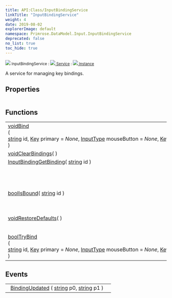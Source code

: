 ```yaml
---
title: API:Class/InputBindingService
linkTitle: "InputBindingService"
weight: 4
date: 2019-08-02
explorerImage: default
namespace: Primrose.DataModel.Input.InputBindingService
deprecated: false
no_list: true
toc_hide: true
---
```

<small class="inheritance">
<span class="" href="/docs/api-reference/Class/InputBindingService"><img src="/icons/silk/default.png"/>&nbsp;InputBindingService</span>&nbsp;:&nbsp;<a class="" href="/docs/api-reference/Class/Service"><img src="/icons/silk/default.png"/>&nbsp;Service</a>&nbsp;:&nbsp;<a class="" href="/docs/api-reference/Class/Instance"><img src="/icons/silk/default.png"/>&nbsp;Instance</a></small>
<p class="summary">

A service for managing key bindings.

</p>
 
## Properties
 
<table class="studiohide">
<tbody>
</tbody>
</table>
 
## Functions
 
<table class="studiohide">
<tbody>
<tr class="function-row ">
<td style="vertical-align:top;white-space:normal;">
<div>
<a class="type" href="/docs/api-reference/System/void">void</a><span class="method-body" style="text-indent: -2em;"><a class="method-name  " href="Bind">Bind</a></span><span style="display: inline-block">( <span class="param" style="white-space: nowrap"><a class="type" href="/docs/api-reference/System/string">string</a> id, <a class="type" href="/docs/api-reference/Enum/Key">Key</a> primary = <i>None</i>, <a class="type" href="/docs/api-reference/Enum/InputType">InputType</a> mouseButton = <i>None</i>, <a class="type" href="/docs/api-reference/Enum/Key">Key</a> gamepad = <i>None</i></span> )</span></span></div></td>
<td style="vertical-align:top;white-space:normal;">
<p>
Registers a new key binding.
</p></td>
</tr>

<tr class="function-row ">
<td style="vertical-align:top;white-space:normal;">
<div>
<a class="type" href="/docs/api-reference/System/void">void</a><span class="method-body" style="text-indent: -2em;"><a class="method-name  " href="ClearBindings">ClearBindings</a></span><span style="display: inline-block">( <span class="param" style="white-space: nowrap"></span> )</span></span></div></td>
<td style="vertical-align:top;white-space:normal;">
</td>
</tr>

<tr class="function-row ">
<td style="vertical-align:top;white-space:normal;">
<div>
<a class="type" href="/docs/api-reference/Misc/InputBinding">InputBinding</a><span class="method-body" style="text-indent: -2em;"><a class="method-name  " href="GetBinding">GetBinding</a></span><span style="display: inline-block">( <span class="param" style="white-space: nowrap"><a class="type" href="/docs/api-reference/System/string">string</a> id</span> )</span></span></div></td>
<td style="vertical-align:top;white-space:normal;">
<p>
Returns the <a href="T:Primrose.DataModel.Input.InputBinding" >T:Primrose.DataModel.Input.InputBinding</a> for the given ID.
</p></td>
</tr>

<tr class="function-row ">
<td style="vertical-align:top;white-space:normal;">
<div>
<a class="type" href="/docs/api-reference/System/Primitives#boolean">bool</a><span class="method-body" style="text-indent: -2em;"><a class="method-name  " href="IsBound">IsBound</a></span><span style="display: inline-block">( <span class="param" style="white-space: nowrap"><a class="type" href="/docs/api-reference/System/string">string</a> id</span> )</span></span></div></td>
<td style="vertical-align:top;white-space:normal;">
<p>
Determines if the given ID has already been bound.
</p></td>
</tr>

<tr class="function-row ">
<td style="vertical-align:top;white-space:normal;">
<div>
<a class="type" href="/docs/api-reference/System/void">void</a><span class="method-body" style="text-indent: -2em;"><a class="method-name  " href="RestoreDefaults">RestoreDefaults</a></span><span style="display: inline-block">( <span class="param" style="white-space: nowrap"></span> )</span></span></div></td>
<td style="vertical-align:top;white-space:normal;">
<p>
Restore default keybindings.
</p></td>
</tr>

<tr class="function-row ">
<td style="vertical-align:top;white-space:normal;">
<div>
<a class="type" href="/docs/api-reference/System/Primitives#boolean">bool</a><span class="method-body" style="text-indent: -2em;"><a class="method-name  " href="TryBind">TryBind</a></span><span style="display: inline-block">( <span class="param" style="white-space: nowrap"><a class="type" href="/docs/api-reference/System/string">string</a> id, <a class="type" href="/docs/api-reference/Enum/Key">Key</a> primary = <i>None</i>, <a class="type" href="/docs/api-reference/Enum/InputType">InputType</a> mouseButton = <i>None</i>, <a class="type" href="/docs/api-reference/Enum/Key">Key</a> gamepad = <i>None</i></span> )</span></span></div></td>
<td style="vertical-align:top;white-space:normal;">
</td>
</tr>

</tbody>
</table>
 
## Events
 
<table class="studiohide">
<tbody>
<tr class="function-row ">
<td style="vertical-align:top;white-space:normal;">
<span class="event-body" style="text-indent: -2em; padding-left: 0.5em"><a class="event-name " href="BindingUpdated">BindingUpdated</a></span><span style="display: inline-block">&nbsp;( <span class="param" style="white-space: nowrap"><a class="type" href="/docs/api-reference/System/string">string</a> p0, <a class="type" href="/docs/api-reference/System/string">string</a> p1</span> )</span></span></td>
<td style="vertical-align:top;white-space:normal;">
</td>
</tr>

</tbody>
</table>
<b>
</b>
<div class="inheritors">
<ul class="root">
</ul>
</div>
